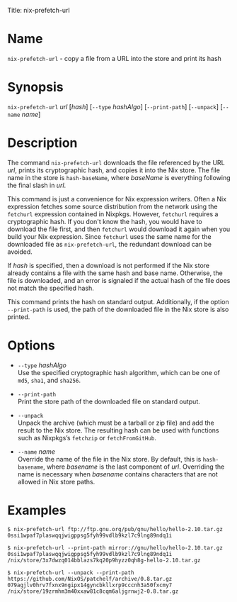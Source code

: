 Title: nix-prefetch-url

# Name

`nix-prefetch-url` - copy a file from a URL into the store and print its hash

# Synopsis

`nix-prefetch-url` *url* [*hash*]
  [`--type` *hashAlgo*]
  [`--print-path`]
  [`--unpack`]
  [`--name` *name*]

# Description

The command `nix-prefetch-url` downloads the file referenced by the URL
*url*, prints its cryptographic hash, and copies it into the Nix store.
The file name in the store is `hash-baseName`, where *baseName* is
everything following the final slash in *url*.

This command is just a convenience for Nix expression writers. Often a
Nix expression fetches some source distribution from the network using
the `fetchurl` expression contained in Nixpkgs. However, `fetchurl`
requires a cryptographic hash. If you don't know the hash, you would
have to download the file first, and then `fetchurl` would download it
again when you build your Nix expression. Since `fetchurl` uses the same
name for the downloaded file as `nix-prefetch-url`, the redundant
download can be avoided.

If *hash* is specified, then a download is not performed if the Nix
store already contains a file with the same hash and base name.
Otherwise, the file is downloaded, and an error is signaled if the
actual hash of the file does not match the specified hash.

This command prints the hash on standard output. Additionally, if the
option `--print-path` is used, the path of the downloaded file in the
Nix store is also printed.

# Options

  - `--type` *hashAlgo*  
    Use the specified cryptographic hash algorithm, which can be one of
    `md5`, `sha1`, and `sha256`.

  - `--print-path`  
    Print the store path of the downloaded file on standard output.

  - `--unpack`  
    Unpack the archive (which must be a tarball or zip file) and add the
    result to the Nix store. The resulting hash can be used with
    functions such as Nixpkgs’s `fetchzip` or `fetchFromGitHub`.

  - `--name` *name*  
    Override the name of the file in the Nix store. By default, this is
    `hash-basename`, where *basename* is the last component of *url*.
    Overriding the name is necessary when *basename* contains characters
    that are not allowed in Nix store paths.

# Examples

    $ nix-prefetch-url ftp://ftp.gnu.org/pub/gnu/hello/hello-2.10.tar.gz
    0ssi1wpaf7plaswqqjwigppsg5fyh99vdlb9kzl7c9lng89ndq1i

    $ nix-prefetch-url --print-path mirror://gnu/hello/hello-2.10.tar.gz
    0ssi1wpaf7plaswqqjwigppsg5fyh99vdlb9kzl7c9lng89ndq1i
    /nix/store/3x7dwzq014bblazs7kq20p9hyzz0qh8g-hello-2.10.tar.gz

    $ nix-prefetch-url --unpack --print-path https://github.com/NixOS/patchelf/archive/0.8.tar.gz
    079agjlv0hrv7fxnx9ngipx14gyncbkllxrp9cccnh3a50fxcmy7
    /nix/store/19zrmhm3m40xxaw81c8cqm6aljgrnwj2-0.8.tar.gz

